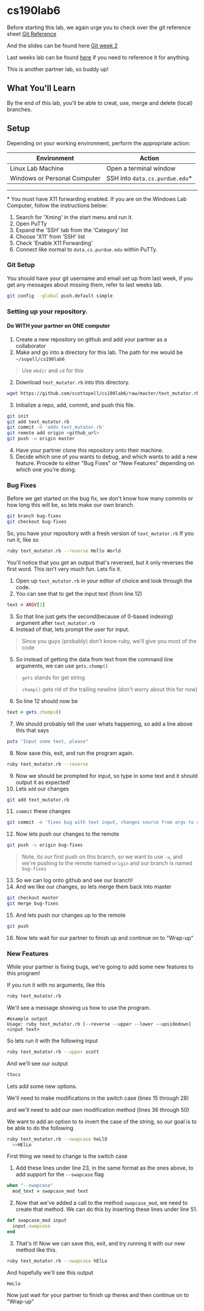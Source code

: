 cs190lab6
=========

Before starting this lab, we again urge you to check over the git reference sheet [Git Reference](./git_reference.md)

And the slides can be found here [Git week 2](https://docs.google.com/a/scottopell.com/presentation/d/1zmM8ySifYmx3arxsvLsEK9eUrGzWNsZdq1qGN8esA5E/)

Last weeks lab can be found [here](http://github.com/scottopell/cs190lab5) if you need to reference it for anything.

This is another partner lab, so buddy up!

## What You'll Learn
By the end of this lab, you'll be able to creat, use, merge and delete (local) branches.

## Setup ##

Depending on your working environment, perform the appropriate action:

| Environment   | Action        |
| ------------- | ------------- |
| Linux Lab Machine            | Open a terminal window        |
| Windows or Personal Computer | SSH into `data.cs.purdue.edu`*  |

----

\* You must have X11 forwarding enabled. If you are on the Windows Lab Computer, follow the instructions below:

1. Search for 'Xming' in the start menu and run it.
2. Open PuTTy
3. Expand the 'SSH' tab from the 'Category' list
4. Choose 'X11' from 'SSH' list
5. Check 'Enable X11 Forwarding'
6. Connect like normal to `data.cs.purdue.edu` within PuTTy.

### Git Setup

You should have your git username and email set up from last week, if you get any messages about missing them, refer to last weeks lab.


   ```bash
   git config --global push.default simple
   ```
 
### Setting up your repository. 
#### Do WITH your partner on ONE computer

1. Create a new repository on github and add your partner as a collaborator
1. Make and go into a directory for this lab. The path for me would be `~/sopell/cs190lab6`

  > Use `mkdir` and `cd` for this

2. Download `text_mutator.rb` into this directory.

  ```bash
  wget https://github.com/scottopell/cs190lab6/raw/master/text_mutator.rb
  ```
 
3. Initialize a repo, add, commit, and push this file.

  ```bash
  git init
  git add text_mutator.rb 
  git commit -m 'adds text_mutator.rb'
  git remote add origin <github_url>
  git push -u origin master
  ```
 
4. Have your partner clone this repository onto their machine.
5. Decide which one of you wants to debug, and which wants to add a new feature. Procede to either "Bug Fixes" or "New Features" depending on which one you're doing.

### Bug Fixes

Before we get started on the bug fix, we don't know how many commits or how long this will be, so lets make our own branch.

  ```bash
  git branch bug-fixes
  git checkout bug-fixes
  ```

So, you have your repository with a fresh version of `text_mutator.rb` If you run it, like so

  ```bash
  ruby text_mutator.rb --reverse Hello World
  ```

You'll notice that you get an output that's reversed, but it only reverses the first word. This isn't very much fun. Lets fix it.

1. Open up `text_mutator.rb` in your editor of choice and look through the code.
2. You can see that to get the input text (from line 12)

  ```ruby
  text = ARGV[1]
  ```

3. So that line just gets the second(because of 0-based indexing) argument after `text_mutator.rb`
4. Instead of that, lets prompt the user for input.

  > Since you guys (probably) don't know ruby, we'll give you most of the code

5. So instead of getting the data from text from the command line arguments, we can use `gets.chomp()`

  > `gets` stands for get string
  
  > `chomp()` gets rid of the trailing newline (don't worry about this for now)

6. So line 12 should now be

  ```ruby
  text = gets.chomps()
  ```

7. We should probably tell the user whats happening, so add a line above this that says

  ```ruby
  puts "Input some text, please"
  ```

8. Now save this, exit, and run the program again.

  ```bash
  ruby text_mutator.rb --reverse
  ```

9. Now we should be prompted for input, so type in some text and it should output it as expected!
10. Lets `add` our changes

  ```bash
  git add text_mutator.rb
  ```
 
11. `commit` these changes

  ```bash
  git commit -m 'fixes bug with text input, changes source from argv to user input'
  ```
 
12. Now lets push our changes to the remote 

  ```bash
  git push -u origin bug-fixes
  ```
 
  > Note, its our first push on this branch, so we want to use `-u`, and we're pushing to the remote named `origin` and our branch is named `bug-fixes` 

13. So we can log onto github and see our branch!
14. And we like our changes, so lets merge them back into master

  ```bash
  git checkout master
  git merge bug-fixes
  ```

15. And lets push our changes up to the remote

  ```bash
  git push
  ```
 
16. Now lets wait for our partner to finish up and continue on to "Wrap-up"

### New Features

While your partner is fixing bugs, we're going to add some new features to this program!

If you run it with no arguments, like this

  ```bash
  ruby text_mutator.rb
  ```

We'll see a message showing us how to use the program.

  ```
  #example output
  Usage: ruby text_mutator.rb [--reverse --upper --lower --upsidedown] <input text>
  ```

So lets run it with the following input

  ```bash
  ruby text_mutator.rb --upper scott
  ```

And we'll see our output

  ```bash
  ttocs
  ```

Lets add some new options.

We'll need to make modifications in the switch case (lines 15 through 28)

and we'll need to add our own modification method (lines 36 through 50)

We want to add an option to to invert the case of the string, so our goal is to be able to do the following

  ```bash
  ruby text_mutator.rb --swapcase heLlO
    >>HElLo
  ```

First thing we need to change is the switch case

1. Add these lines under line 23, in the same format as the ones above, to add support for the `--swapcase` flag

  ```ruby
  when "--swapcase"
    mod_text = swapcase_mod text
  ```

2. Now that we've added a call to the method `swapcase_mod`, we need to create that method. We can do this by inserting these lines under line 51.

  ```ruby
  def swapcase_mod input
    input.swapcase
  end
  ```

3. That's it! Now we can save this, exit, and try running it with our new method like this.

  ```bash
  ruby text_mutator.rb --swapcase hElLo
  ```

  And hopefully we'll see this output

  ```
  HeLlo
  ```

Now just wait for your partner to finish up theres and then continue on to "Wrap-up"
